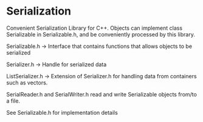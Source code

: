 # Serialization
Convenient Serialization Library for C++.
Objects can implement class Serializable in Serializable.h,
and be conveniently processed by this library.

Serializable.h -> Interface that contains functions that allows objects to be serialized

Serializer.h -> Handle for serialized data

ListSerializer.h -> Extension of Serializer.h for handling data
from containers such as vectors.

SerialReader.h and SerialWriter.h read and write Serializable objects from/to a file.

See Serializable.h for implementation details
